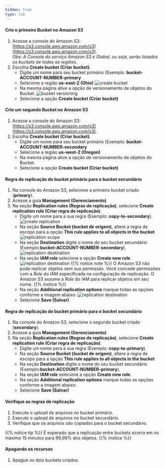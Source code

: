 ```yaml
---
hidden: true
type: lab
---
```


#### Crie o primeiro Bucket no Amazon S3

1. Acesse a console do Amazon S3: [https://s3.console.aws.amazon.com/s3](https://s3.console.aws.amazon.com/s3).
   <br>*Obs: A Console do serviço Amazon S3 é Global, ou seja, serão listados os buckets de todas as regiões.*
2. Escolha **Create bucket (Criar bucket)**.
   - Digite um nome para seu bucket primário (Exemplo: **bucket-ACCOUNT-NUMBER-primary**
   - Selecione a região **us-east-2 (Ohio)**
   ![create bucket](/images/s3-create-bucket.png)
   - Na mesma página ative a opção de versionamento de objetos do Bucket.
   ![bucket versioning](/images/s3-bucket-versioning.png)
   - Selecione a opção **Create bucket (Criar bucket)**
   

#### Crie um segundo Bucket no Amazon S3

1. Acesse a console do Amazon S3: [https://s3.console.aws.amazon.com/s3](https://s3.console.aws.amazon.com/s3).
2. Escolha **Create bucket (Criar bucket)**.
   - Digite um nome para seu bucket primário (Exemplo: **bucket-ACCOUNT-NUMBER-secondary**
   - Selecione a região **us-west-2 (Oregon)**
   - Na mesma página ative a opção de versionamento de objetos do Bucket.
   - Selecione a opção **Create bucket (Criar bucket)**
   

#### Regra de replicação do bucket primário para o bucket secundário
1. Na console do Amazon S3, selecione a primeiro bucket criado (**primary**).
2. Acesse a guia **Management (Gerenciamento)**
3. Na seção **Replication rules (Regras de replicação)**, selecione **Create replication rule (Criar regra de replicação)**.
   - Digite um nome para a sua regra (Exemplo: **copy-to-secondary**).
   ![create replication](/images/s3-create-replication-rule.png)
   - Na seção **Source Bucket (bucket de origem)**, altere a regra de escopo para a opção **This rule applies to all objects in the bucket**
   ![replication scope](/images/s3-replication-scope.png)
   - Na seção **Destination** digite o nome do seu bucket secundário (Exemplo:**bucket-ACCOUNT-NUMBER-secondary**).
   ![replication destination](/images/s3-replication-destination.png)
   - Na seção **IAM role** selecione a opção **Create new role**.
   ![replication destination](/images/s3-replication-role.png)
   {{% notice note %}}
   O Amazon S3 não pode replicar objetos sem sua permissão. Você concede permissões com a *Role* do IAM especificada na configuração de replicação. O Amazon S3 assume a *Role* do IAM para replicar objetos em seu nome.
   {{% /notice %}}
   - Na seção **Additional replication options** marque todas as opções conforme a imagem abaixo:
   ![replication destination](/images/s3-replication-options.png)
   - Selecione **Save (Salvar)** 

#### Regra de replicação do bucket primário para o bucket secundário
1. Na console do Amazon S3, selecione o segundo bucket criado (**secondary**).
2. Acesse a guia **Management (Gerenciamento)**
3. Na seção **Replication rules (Regras de replicação)**, selecione **Create replication rule (Criar regra de replicação)**.
   - Digite um nome para a sua regra (Exemplo: **copy-to-primary**).
   - Na seção **Source Bucket (bucket de origem)**, altere a regra de escopo para a opção **This rule applies to all objects in the bucket**
   - Na seção **Destination** digite o nome do seu bucket secundário (Exemplo:**bucket-ACCOUNT-NUMBER-primary**).
   - Na seção **IAM role** selecione a opção **Create new role**.
   - Na seção **Additional replication options** marque todas as opções conforme a imagem abaixo:
   - Selecione **Save (Salvar)**

#### Verifique as regras de replicação
1. Execute o upload de arquivos no bucket primário.
2. Execute o upload de arquivos no bucket secundário.
3. Verifique que os arquivos são copiados para o bucket secundário. 

{{% notice tip %}}
É esperado que a replicação entre buckets ocorra em no máximo 15 minutos para 99,99% dos objetos.
{{% /notice %}}

#### Apagando os recursos
1. Apague os dois buckets criados.

